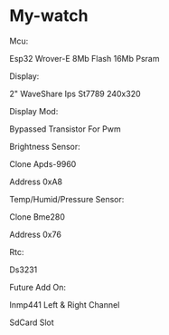 # My-watch
Mcu:

Esp32 Wrover-E 8Mb Flash 16Mb Psram

Display:

2" WaveShare Ips St7789 240x320

Display Mod:

Bypassed Transistor For Pwm

Brightness Sensor:

Clone Apds-9960

Address 0xA8

Temp/Humid/Pressure Sensor:

Clone Bme280

Address 0x76

Rtc:

Ds3231

Future Add On:

Inmp441 Left & Right Channel

SdCard Slot
